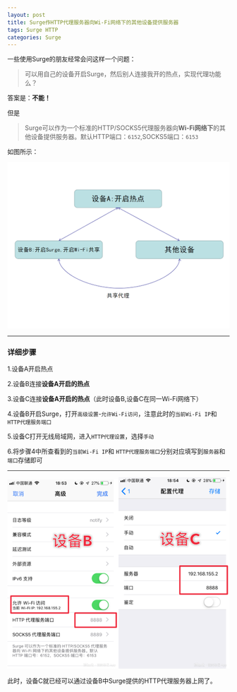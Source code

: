 ```yaml
---
layout: post
title: Surge作HTTP代理服务器向Wi-Fi网络下的其他设备提供服务器
tags: Surge HTTP
categories: Surge
---
```




一些使用Surge的朋友经常会问这样一个问题：

> 可以用自己的设备开启Surge，然后别人连接我开的热点，实现代理功能么？

答案是：**不能！**

但是

<!-- more -->

> Surge可以作为一个标准的HTTP/SOCKS5代理服务器向**Wi-Fi网络下**的其他设备提供服务器。默认HTTP端口：`6152`,SOCKS5端口：`6153`

如图所示：

![1234](https://raw.githubusercontent.com/ydzydzydz/blogphoto/master/surge-http/1.png)

---

### 详细步骤

1.设备A开启热点

2.设备B连接**设备A开启的热点**

3.设备C连接**设备A开启的热点**（此时设备B,设备C在同一Wi-Fi网络下）

4.设备B开启Surge，打开`高级设置`-`允许Wi-Fi访问`，注意此时的`当前Wi-Fi IP`和 `HTTP代理服务端口`

5.设备C打开无线局域网，进入`HTTP代理设置`，选择`手动`

6.将步骤4中所查看到的`当前Wi-Fi IP`和 `HTTP代理服务端口`分别对应填写到`服务器`和`端口`存储即可

---



<img src="https://raw.githubusercontent.com/ydzydzydz/blogphoto/master/surge-http/b.png" alt="设备B" width="50%"><img src="https://raw.githubusercontent.com/ydzydzydz/blogphoto/master/surge-http/c.png" alt="设备C" width="50%">



此时，设备C就已经可以通过设备B中Surge提供的HTTP代理服务器上网了。





 <div id="outerdiv" style="position:fixed;top:0;left:0;background:rgba(0,0,0,0.7);z-index:2;width:100%;height:100%;display:none;">
     <div id="innerdiv" style="position:absolute;">
         <img id="bigimg" style="border:5px solid #fff;" src="" />
     </div>
 </div>
  <script src="https://libs.baidu.com/jquery/2.0.0/jquery.min.js"></script>
 <script type="text/javascript">
    $("body").on('click','img',function(){  
        var _this = $(this);//将当前的img元素作为_this传入函数  
        imgShow("#outerdiv", "#innerdiv", "#bigimg", _this);  
    });
    function imgShow(outerdiv, innerdiv, bigimg, _this){  
        var src = _this.attr("src");//获取当前点击的pimg元素中的src属性  
        $(bigimg).attr("src", src);//设置#bigimg元素的src属性  
            /*获取当前点击图片的真实大小，并显示弹出层及大图*/  
        $("<img/>").attr("src", src).load(function(){  
            var windowW = $(window).width();//获取当前窗口宽度  
            var windowH = $(window).height();//获取当前窗口高度  
            var realWidth = this.width;//获取图片真实宽度  
            var realHeight = this.height;//获取图片真实高度  
            var imgWidth, imgHeight;  
            var scale = 0.8;//缩放尺寸，当图片真实宽度和高度大于窗口宽度和高度时进行缩放  

            if(realHeight>windowH*scale) {//判断图片高度  
                imgHeight = windowH*scale;//如大于窗口高度，图片高度进行缩放  
                imgWidth = imgHeight/realHeight*realWidth;//等比例缩放宽度  
                if(imgWidth>windowW*scale) {//如宽度扔大于窗口宽度  
                    imgWidth = windowW*scale;//再对宽度进行缩放  
                }  
            } else if(realWidth>windowW*scale) {//如图片高度合适，判断图片宽度  
                imgWidth = windowW*scale;//如大于窗口宽度，图片宽度进行缩放  
                            imgHeight = imgWidth/realWidth*realHeight;//等比例缩放高度  
            } else {//如果图片真实高度和宽度都符合要求，高宽不变  
                imgWidth = realWidth;  
                imgHeight = realHeight;  
            }  
                    $(bigimg).css("width",imgWidth);//以最终的宽度对图片缩放  
    
            var w = (windowW-imgWidth)/2;//计算图片与窗口左边距  
            var h = (windowH-imgHeight)/2;//计算图片与窗口上边距  
            $(innerdiv).css({"top":h, "left":w});//设置#innerdiv的top和left属性  
            $(outerdiv).fadeIn("fast");//淡入显示#outerdiv及.pimg  
        });  
        $(outerdiv).click(function(){//再次点击淡出消失弹出层  
            $(this).fadeOut("fast");  
        });  
    }  
 </script>